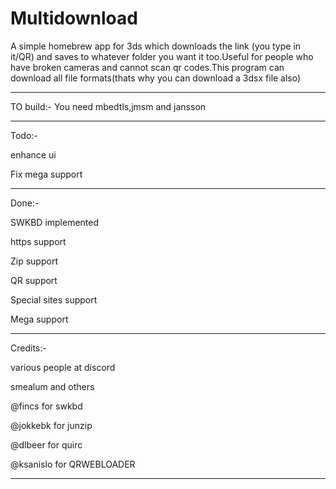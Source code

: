 # Multidownload

A simple homebrew app for 3ds which downloads the link (you type in it/QR) and saves to whatever folder you want it too.Useful for people who have broken cameras and cannot scan qr codes.This program can download all file formats(thats why you can download a 3dsx file also)

----------------------

TO build:-
You need mbedtls,jmsm and jansson


-----------------------

Todo:-

enhance ui

Fix mega support

-----------------------
Done:-

SWKBD implemented

https support 

Zip support

QR support

Special sites support

Mega support

-----------------------
Credits:-

various people at discord

smealum and others

@fincs for swkbd

@jokkebk for junzip 

@dlbeer for quirc

@ksanislo for QRWEBLOADER

------------------------
